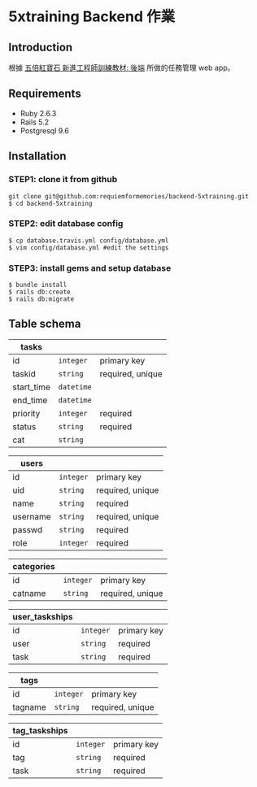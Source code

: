 # 5xtraining Backend 作業

## Introduction 
根據 [五倍紅寶石 新進工程師訓練教材: 後端](https://github.com/5xRuby/5xtraining/blob/master/backend.md) 所做的任務管理 web app。

## Requirements
- Ruby 2.6.3
- Rails 5.2
- Postgresql 9.6

## Installation

### STEP1: clone it from github
```
git clone git@github.com:requiemformemories/backend-5xtraining.git  
$ cd backend-5xtraining
```
### STEP2: edit database config
```
$ cp database.travis.yml config/database.yml
$ vim config/database.yml #edit the settings
```

### STEP3: install gems and setup database
```
$ bundle install  
$ rails db:create  
$ rails db:migrate  
```

## Table schema
|tasks      |           |                     |
|-----------|-----------|---------------------|
|id         |`integer`  |primary key          |
|taskid     |`string`   |required, unique     |
|start_time |`datetime` |                     |
|end_time   |`datetime` |                     |
|priority   |`integer`  |required             |
|status     |`string`   |required             |
|cat        |`string`   |                     |


|users      |          |                      |
|-----------|----------|----------------------|
|id         |`integer` |primary key           |
|uid        |`string`  |required, unique      |
|name       |`string`  |required              |
|username   |`string`  |required, unique      |
|passwd     |`string`  |required              |
|role       |`integer` |required              |

|categories |           |                     |
|-----------|-----------|---------------------|
|id         |`integer`  |primary key          |
|catname    |`string`   |required, unique     |

|user_taskships|          |                      |
|--------------|----------|----------------------|
|id            |`integer` |primary key           |
|user          |`string`  |required              |
|task          |`string`  |required              |

|tags       |          |                      |
|-----------|----------|----------------------|
|id         |`integer` |primary key           |
|tagname    |`string`  |required, unique      |

|tag_taskships    |            |                       |
|-----------------|------------|-----------------------|
|id               |`integer`   |primary key            |
|tag              |`string`    |required               |
|task             |`string`    |required               |


